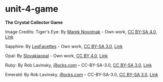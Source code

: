 # unit-4-game
**The Crystal Collector Game**

Image Credits:
Tiger's Eye: 
By <a href="//commons.wikimedia.org/w/index.php?title=User:Marek_Novotnak&amp;action=edit&amp;redlink=1" class="new" title="User:Marek Novotnak (page does not exist)">Marek Novotnak</a> - <span class="int-own-work" lang="en">Own work</span>, <a href="https://creativecommons.org/licenses/by-sa/4.0" title="Creative Commons Attribution-Share Alike 4.0">CC BY-SA 4.0</a>, <a href="https://commons.wikimedia.org/w/index.php?curid=9099863">Link</a>

Sapphire:
By <a href="//commons.wikimedia.org/w/index.php?title=User:LesFacettes&amp;action=edit&amp;redlink=1" class="new" title="User:LesFacettes (page does not exist)">LesFacettes</a> - <span class="int-own-work" lang="en">Own work</span>, <a href="https://creativecommons.org/licenses/by-sa/3.0" title="Creative Commons Attribution-Share Alike 3.0">CC BY-SA 3.0</a>, <a href="https://commons.wikimedia.org/w/index.php?curid=17266322">Link</a>

Opal:
By <a href="//commons.wikimedia.org/w/index.php?title=User:Slovakiaopal&amp;action=edit&amp;redlink=1" class="new" title="User:Slovakiaopal (page does not exist)">Slovakiaopal</a> - <span class="int-own-work" lang="en">Own work</span>, <a href="https://creativecommons.org/licenses/by/4.0" title="Creative Commons Attribution 4.0">CC BY 4.0</a>, <a href="https://commons.wikimedia.org/w/index.php?curid=54516823">Link</a>

Ruby:
By Rob Lavinsky, <a rel="nofollow" class="external text" href="http://www.irocks.com/">iRocks.com</a> – CC-BY-SA-3.0, <a href="https://creativecommons.org/licenses/by-sa/3.0" title="Creative Commons Attribution-Share Alike 3.0">CC BY-SA 3.0</a>, <a href="https://commons.wikimedia.org/w/index.php?curid=10474216">Link</a>

Emerald:
By Rob Lavinsky, <a rel="nofollow" class="external text" href="http://www.irocks.com/">iRocks.com</a> – CC-BY-SA-3.0, <a href="https://creativecommons.org/licenses/by-sa/3.0" title="Creative Commons Attribution-Share Alike 3.0">CC BY-SA 3.0</a>, <a href="https://commons.wikimedia.org/w/index.php?curid=10474216">Link</a>
